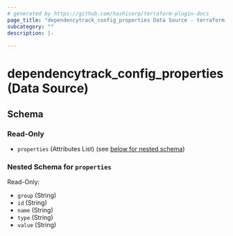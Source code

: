 ```yaml
---
# generated by https://github.com/hashicorp/terraform-plugin-docs
page_title: "dependencytrack_config_properties Data Source - terraform-provider-dependencytrack"
subcategory: ""
description: |-
  
---
```


# dependencytrack_config_properties (Data Source)





<!-- schema generated by tfplugindocs -->
## Schema

### Read-Only

- `properties` (Attributes List) (see [below for nested schema](#nestedatt--properties))

<a id="nestedatt--properties"></a>
### Nested Schema for `properties`

Read-Only:

- `group` (String)
- `id` (String)
- `name` (String)
- `type` (String)
- `value` (String)
